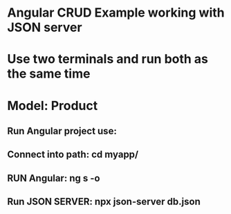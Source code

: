 # Angular CRUD Example working with JSON server

# Use two terminals and run both as the same time
# Model: Product

## Run Angular project use:
## Connect into path: cd myapp/
## RUN Angular: ng s -o
## Run JSON SERVER: npx json-server db.json

 
